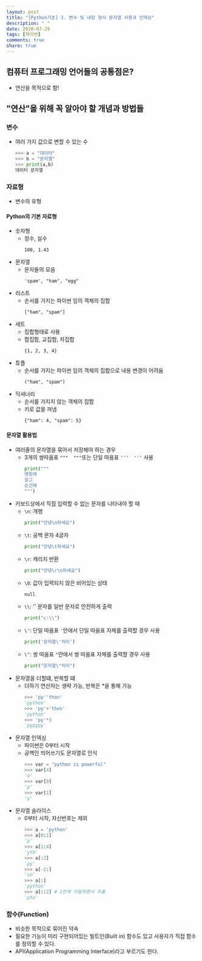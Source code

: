 ```yaml
---
layout: post
title: "[Python기초] 3. 변수 및 내장 형식 문자열 사용과 인덱싱"
description: " "
date: 2020-07-29
tags: [파이썬]
comments: true
share: true
---
```



## 컴퓨터 프로그래밍 언어들의 공통점은?
  - 연산을 목적으로 함!

## "연산"을 위해 꼭 알아야 할 개념과 방법들

### 변수
  - 여러 가지 값으로 변할 수 있는 수
    ```python
    >>> a = "데이터"
    >>> b = "문자열"
    >>> print(a,b)
    데이터 문자열
    ```

### 자료형
  - 변수의 유형

#### Python의 기본 자료형
  - 숫자형
    - 정수, 실수
      ```
      100, 1.43
      ```
  - 문자열
    - 문자들의 모음
      ```
      'spam', "ham", "egg"
      ```
  - 리스트
    - 순서를 가지는 파이썬 임의 객체의 집합 
      ```
      ["ham", "spam"]
      ```
  - 세트
    - 집합형태로 사용
    - 합집합, 교집합, 차집합
      ```
      {1, 2, 3, 4}
      ```
  - 튜플
    - 순서를 가지는 파이썬 임의 객체의 집합으로 내용 변경이 어려움
      ```
      ("ham", "spam")
      ```
  - 딕셔너리
    - 순서를 가지지 않는 객체의 집합
    - 키로 값을 꺼냄
      ```
      {"ham": 4, "spam": 5}
      ```

#### 문자열 활용법
  - 여러줄의 문자열을 묶어서 저장해야 하는 경우
    - 3개의 쌍따옴표 ```"""  """```또는 단일 따옴표 ```'''  '''``` 사용
      ```python
      print("""
      영원에
      살고
      순간에
      """)
      ```
  - 키보드상에서 직접 입력할 수 없는 문자를 나타내야 할 때
    - ```\n```: 개행
      ```python
      print("안녕\n하세요")
      ```
    - ```\t```: 공백 문자 4글자
      ```python
      print("안녕\t하세요")
      ```
    - ```\r```: 캐리지 반환
      ```python
      print("안녕\r\n하세요")
      ```
    - ```\0```: 값이 입력되지 않은 비어있는 상태
      ```python
      null
      ```
    - ```\\```: '\' 문자를 일반 문자로 안전하게 출력
      ```python
      print("c:\\")
      ```
    - ```\'```: 단일 따옴표 ```'```안에서 단일 따옴표 자체를 출력할 경우 사용
      ```python
      print('문자열\'처리')
      ```
    - ```\"```: 쌍 따옴표 ```"```안에서 쌍 따옴표 자체를 출력할 경우 사용
      ```python
      print("문자열\"처리")
      ```
  - 문자열을 더할떄, 반복할 떄
    - 더하기 연산자는 생략 가능, 반복은 *을 통해 가능
      ```python
      >>> 'py''thon'
      'python'
      >>> 'py'+'thon'
      'python'
      >>> 'py'*3
      'pypypy'
      ```
  - 문자열 인덱싱
    - 파이썬은 0부터 시작
    - 공백인 띄어쓰기도 문자열로 인식
      ```python
      >>> var = "python is powerful"
      >>> var[4]
      'o'
      >>> var[0]
      'p'
      >>> var[1]
      'y'
      ```
  - 문자열 슬라이스
    - 0부터 시작, 자신번호는 제외
      ```python
      >>> a = 'python'
      >>> a[0:1]
      'p'
      >>> a[1:4]
      'yth'
      >>> a[:2]
      'py'
      >>> a[-2:]
      'on'
      >>> a[:]
      'python'
      >>> a[::2] # 2칸씩 이동하면서 추출
      'pto'
      ```
    

### 함수(Function)
  - 비슷한 목적으로 묶어진 약속
  - 필요한 기능이 미리 구현되어있는 빌트인(Built in) 함수도 있고 사용자가 직접 함수를 정의할 수 있다.
  - API(Application Programming Interface)라고 부르기도 한다.